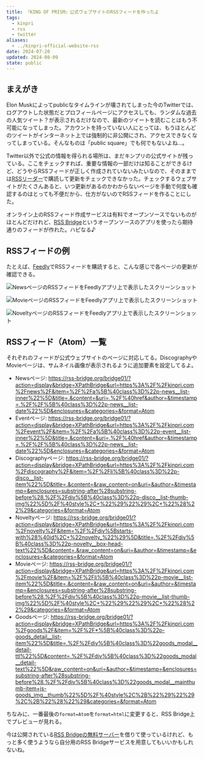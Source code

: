 ```yaml
---
title: 『KING OF PRISM』公式ウェブサイトのRSSフィードを作ったよ
tags:
  - kinpri
  - rss
  - twitter
aliases:
  - ../kinpri-official-website-rss
date: 2024-07-20
updated: 2024-08-09
state: public
---
```

 
## まえがき

Elon Muskによってpublicなタイムラインが壊されてしまった今のTwitterでは、ログアウトした状態だとプロフィールページにアクセスしても、ランダムな過去の人気ツイート？が表示されるだけなので、最新のツイートを読むことはもう不可能になってしまった。アカウントを持っていない人にとっては、もうほとんどのツイートがインターネット上では強制的に非公開にされ、アクセスできなくなってしまっている。そんなものは「public square」でも何でもないよね…。

Twitter以外で公式の情報を得られる場所は、まだキンプリの公式サイトが残っている。ここをチェックすれば、重要な情報の一部だけは知ることができるけど、どうやらRSSフィードが正しく作成されていないみたいなので、そのままでは[RSSリーダー](https://ja.wikipedia.org/wiki/RSS)で購読して更新をチェックできなかった。チェックするウェブサイトがたくさんあると、いつ更新があるのかわからないページを手動で何度も確認するのはとっても不便だから、仕方がないのでRSSフィードを作ることにした。

オンライン上のRSSフィード作成サービスは有料でオープンソースでないものがほとんどだけれど、[RSS Bridge](https://rss-bridge.org/)というオープンソースのアプリを使ったら期待通りのフィードが作れた。ハピなる♪

## RSSフィードの例

たとえば、[Feedly](https://feedly.com/)でRSSフィードを購読すると、こんな感じで各ページの更新が確認できる。

![NewsページのRSSフィードをFeedlyアプリ上で表示したスクリーンショット](feedly-news.png)

![MovieページのRSSフィードをFeedlyアプリ上で表示したスクリーンショット](feedly-movie.png)

![NoveltyページのRSSフィードをFeedlyアプリ上で表示したスクリーンショット](feedly-novelty.png)

## RSSフィード（Atom）一覧

それぞれのフィードが公式ウェブサイトのページに対応してる。DiscographyやMovieページは、サムネイル画像が表示されるように追加要素を設定してるよ。

- Newsページ: https://rss-bridge.org/bridge01/?action=display&bridge=XPathBridge&url=https%3A%2F%2Fkinpri.com%2Fnews%2F&item=%2F%2Fa%5B%40class%3D%22p-news__list-inner%22%5D&title=.&content=&uri=.%2F%40href&author=&timestamp=.%2F%2F%5B%40class%3D%22p-news__list-date%22%5D&enclosures=&categories=&format=Atom
- Eventページ: https://rss-bridge.org/bridge01/?action=display&bridge=XPathBridge&url=https%3A%2F%2Fkinpri.com%2Fevent%2F&item=%2F%2Fa%5B%40class%3D%22p-event__list-inner%22%5D&title=.&content=&uri=.%2F%40href&author=&timestamp=.%2F%2F%5B%40class%3D%22p-news__list-date%22%5D&enclosures=&categories=&format=Atom
- Discographyページ: https://rss-bridge.org/bridge01/?action=display&bridge=XPathBridge&url=https%3A%2F%2Fkinpri.com%2Fdiscography%2F&item=%2F%2Fli%5B%40class%3D%22p-disco__list-item%22%5D&title=.&content=&raw_content=on&uri=&author=&timestamp=&enclosures=substring-after%28substring-before%28.%2F%2Fdiv%5B%40class%3D%22p-disco__list-thumb-img%22%5D%2F%40style%2C+%22%29%22%29%2C+%22%28%22%29&categories=&format=Atom
- Noveltyページ: https://rss-bridge.org/bridge01/?action=display&bridge=XPathBridge&url=https%3A%2F%2Fkinpri.com%2Fnovelty%2F&item=%2F%2Fdiv%5Bstarts-with%28%40id%2C+%22novelty_%22%29%5D&title=.%2F%2Fdiv%5B%40class%3D%22p-novelty__box-head-text%22%5D&content=.&raw_content=on&uri=&author=&timestamp=&enclosures=&categories=&format=Atom
- Movieページ: https://rss-bridge.org/bridge01/?action=display&bridge=XPathBridge&url=https%3A%2F%2Fkinpri.com%2Fmovie%2F&item=%2F%2Fli%5B%40class%3D%22p-movie__list-item%22%5D&title=.&content=&raw_content=on&uri=&author=&timestamp=&enclosures=substring-after%28substring-before%28.%2F%2Fdiv%5B%40class%3D%22p-movie__list-thumb-img%22%5D%2F%40style%2C+%22%29%22%29%2C+%22%28%22%29&categories=&format=Atom
- Goodsページ: https://rss-bridge.org/bridge01/?action=display&bridge=XPathBridge&url=https%3A%2F%2Fkinpri.com%2Fgoods%2F&item=%2F%2F*%5B%40class%3D%22p-goods_detail__list-item%22%5D&title=.%2F%2Fdiv%5B%40class%3D%22goods_modal__detail-ttl%22%5D&content=.%2F%2Fdiv%5B%40class%3D%22goods_modal__detail-text%22%5D&raw_content=on&uri=&author=&timestamp=&enclosures=substring-after%28substring-before%28.%2F%2Fdiv%5B%40class%3D%22goods_modal__mainthumb-item+js-goods_img__thumb%22%5D%2F%40style%2C%2B%22%29%22%29%2C%2B%22%28%22%29&categories=&format=Atom

ちなみに、一番最後の`format=Atom`を`format=html`に変更すると、RSS Bridge上でプレビューが見れる。

今は公開されている[RSS Bridgeの無料サーバー](https://rss-bridge.org/bridge01/)を借りて使っているけれど、もっと多く使うようなら自分用のRSS Bridgeサービスを用意してもいいかもしれないね。
